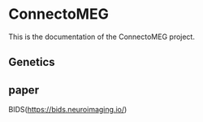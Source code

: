 # ConnectoMEG

This is the documentation of the ConnectoMEG project.

## Genetics

## paper
BIDS(https://bids.neuroimaging.io/)
